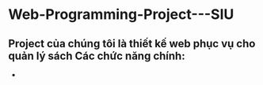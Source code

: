 # Web-Programming-Project---SIU
Project của chúng tôi là thiết kế web phục vụ cho quản lý sách 
Các chức năng chính:
  - 
  - 
